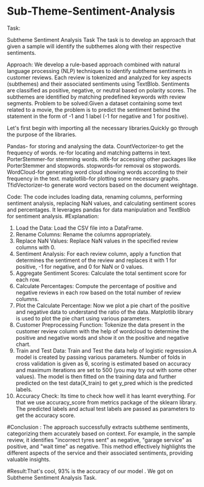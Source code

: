 # Sub-Theme-Sentiment-Analysis

Task: 

Subtheme Sentiment Analysis Task
The task is to develop an approach that given a sample will identify the subthemes along with 
their respective sentiments. 

Approach: 
We develop a rule-based approach combined with natural language processing (NLP) techniques 
to identify subtheme sentiments in customer reviews. Each review is tokenized and analyzed for 
key aspects (subthemes) and their associated sentiments using TextBlob. Sentiments are 
classified as positive, negative, or neutral based on polarity scores. The subthemes are identified 
by matching predefined keywords with review segments. 
Problem to be solved:Given a dataset containing some text related to a movie, the problem is to 
predict the sentiment behind the statement in the form of -1 and 1 label (-1 for negative and 1 
for positive). 

Let's first begin with importing all the necessary libraries.Quickly go through the purpose of the 
libraries. 

Pandas- for storing and analysing the data. 
CountVectorizer-to get the frequency of words. 
re-for locating and matching patterns in text. 
PorterStemmer-for stemming words. 
nltk-for accessing other packages like PorterStemmer and stopwords. 
stopwords-for removal os stopwords. 
WordCloud-for generating word cloud showing words according to their frequency in the text. 
matplotlib-for plotting some necessary graphs. 
TfidVectorizer-to generate word vectors based on the document weightage. 

Code: 
The code includes loading data, renaming columns, performing sentiment analysis, 
replacing NaN values, and calculating sentiment scores and percentages. It leverages 
pandas for data manipulation and TextBlob for sentiment analysis. 
#Explanation: 
1. Load the Data: Load the CSV file into a DataFrame. 
2. Rename Columns: Rename the columns appropriately. 
3. Replace NaN Values: Replace NaN values in the specified review columns with 0. 
4. Sentiment Analysis: For each review column, apply a function that determines the sentiment of the review and replaces it with 1 for positive, -1 for negative, and 0 for NaN or 0 values. 
5. Aggregate Sentiment Scores: Calculate the total sentiment score for each row. 
6. Calculate Percentages: Compute the percentage of positive and negative reviews in each row based on the total number of review columns. 
7. Plot the Calculate Percentage: Now we plot a pie chart of the positive and negative data to understand the ratio of the data. Matplotlib library is used to plot the pie chart using various parameters. 
8. Customer Preprocessing Function: Tokenize the data present in the customer review 
column with the help of wordcloud to determine the positive and negative words and show 
it on the positive and negative chart. 
9. Train and Test Data:  Train and Test the data help of logistic regression.A model is 
created by passing various parameters. Number of folds in cross validation is given as 6, 
scoring is estimated based on accuracy and maximum iterations are set to 500 (you may try 
out with some other values). The model is then fitted on the training data and further 
predicted on the test data(X_train) to get y_pred which is the predicted labels. 
10. Accuracy Check: Its time to check how well it has learnt everything. For that we use 
accuracy_score from metrics package of the sklearn library. The predicted labels and actual 
test labels are passed as parameters to get the accuracy score. 

#Conclusion : 
The approach successfully extracts subtheme sentiments, categorizing them accurately 
based on context. For example, in the sample review, it identifies "incorrect tyres 
sent" as negative, "garage service" as positive, and "wait time" as negative. This 
method effectively highlights the different aspects of the service and their associated 
sentiments, providing valuable insights. 

#Result:That's cool, 93% is the accuracy of our model . We got on Subtheme Sentiment Analysis 
Task.
